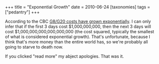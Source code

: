 +++
title = "Exponential Growth"
date = 2010-06-24
[taxonomies]
tags = ["pedantry"]
+++

According to the CBC 
[G8/G20 costs have grown exponentially](http://www.cbc.ca/canada/story/2010/06/23/g8-g20-cost-parliamentary-budget-office-report.html). 
I can only infer that if the first 3 days cost $1,000,000,000, then the next 3 days will cost $1,000,000,000,000,000,000 
(the cost squared, typically the smallest of what is considered exponential growth). That's unfortunate, because I think 
that's more money than the entire world has, so we're probably all going to starve to death now.

<!-- more -->

If you clicked "read more" my abject apologies. That was it.
